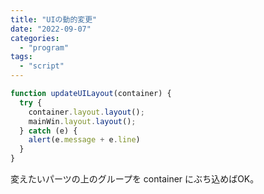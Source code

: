 ```yaml
---
title: "UIの動的変更"
date: "2022-09-07"
categories: 
  - "program"
tags: 
  - "script"
---
```


```javascript
function updateUILayout(container) {
  try {
    container.layout.layout();
    mainWin.layout.layout();
  } catch (e) {
    alert(e.message + e.line)
  }
}
```

変えたいパーツの上のグループを container にぶち込めばOK。
